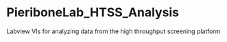 # PieriboneLab_HTSS_Analysis
Labview VIs for analyzing data from the high throughput screening platform
